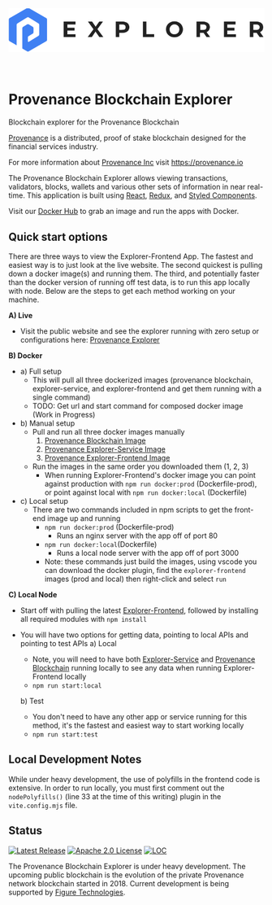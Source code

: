 <div align="center">
  <img src="./public/logo.svg" alt="Provenance Explorer"/>
</div>
<br/><br/>

# Provenance Blockchain Explorer

Blockchain explorer for the Provenance Blockchain

[Provenance] is a distributed, proof of stake blockchain designed for the financial services industry.

For more information about [Provenance Inc](https://provenance.io) visit https://provenance.io

The Provenance Blockchain Explorer allows viewing transactions, validators, blocks, wallets and various other sets of information in near real-time.  This application is built using [React](https://reactjs.org/), [Redux](https://redux.js.org/), and [Styled Components](https://styled-components.com/).

Visit our [Docker Hub](https://hub.docker.com/u/provenanceio) to grab an image and run the apps with Docker.

## Quick start options
  There are three ways to view the Explorer-Frontend App. The fastest and easiest way is to just look at the live website. The second quickest is pulling down a docker image(s) and running them.  The third, and potentially faster than the docker version of running off test data, is to run this app locally with node.  Below are the steps to get each method working on your machine.

**A) Live**
 * Visit the public website and see the explorer running with zero setup or configurations here: [Provenance Explorer](https://explorer.test.provenance.io/dashboard)

**B) Docker**
  * a) Full setup
    * This will pull all three dockerized images (provenance blockchain, explorer-service, and explorer-frontend and get them running with a single command)
    * TODO: Get url and start command for composed docker image (Work in Progress)
  * b) Manual setup
    * Pull and run all three docker images manually
      1) [Provenance Blockchain Image](https://hub.docker.com/r/provenanceio/provenance)
      2) [Provenance Explorer-Service Image](https://hub.docker.com/r/provenanceio/explorer-service)
      3) [Provenance Explorer-Frontend Image](https://hub.docker.com/r/provenanceio/explorer-frontend)
    * Run the images in the same order you downloaded them (1, 2, 3)
      * When running Explorer-Frontend's docker image you can point against production with `npm run docker:prod` (Dockerfile-prod), or point against local with `npm run docker:local` (Dockerfile)
  * c) Local setup
    * There are two commands included in npm scripts to get the front-end image up and running
      * `npm run docker:prod` (Dockerfile-prod)
        * Runs an nginx server with the app off of port 80
      * `npm run docker:local`(Dockerfile)
        * Runs a local node server with the app off of port 3000
      * Note: these commands just build the images, using vscode you can download the docker plugin, find the `explorer-frontend` images (prod and local) then right-click and select `run`
   

**C) Local Node**
  * Start off with pulling the latest [Explorer-Frontend](https://github.com/provenance-io/explorer-frontend), followed by installing all required modules with `npm install`
  * You will have two options for getting data, pointing to local APIs and pointing to test APIs
    a) Local
      * Note, you will need to have both [Explorer-Service](https://github.com/provenance-io/explorer-service/blob/main/README.md) and [Provenance Blockchain](https://github.com/provenance-io/provenance#readme) running locally to see any data when running Explorer-Frontend locally
      * `npm run start:local`

    b) Test
      * You don't need to have any other app or service running for this method, it's the fastest and easiest way to start working locally
      * `npm run start:test`

## Local Development Notes
While under heavy development, the use of polyfills in the frontend code is extensive. In order to run locally, you must first
comment out the `nodePolyfills()` (line 33 at the time of this writing) plugin in the `vite.config.mjs` file.

## Status
[![Latest Release][release-badge]][release-latest]
[![Apache 2.0 License][license-badge]][license-url]
[![LOC][loc-badge]][loc-report]

[license-badge]: https://img.shields.io/github/license/provenance-io/explorer-frontend.svg
[license-url]: https://github.com/provenance-io/explorer-frontend/blob/main/LICENSE
[release-badge]: https://img.shields.io/github/tag/provenance-io/explorer-frontend.svg
[release-latest]: https://github.com/provenance-io/explorer-frontend/releases/latest
[loc-badge]: https://tokei.rs/b1/github/provenance-io/explorer-frontend
[loc-report]: https://github.com/provenance-io/explorer-frontend
[lint-badge]: https://github.com/provenance-io/explorer-frontend/workflows/Lint/badge.svg
[provenance]: https://provenance.io/#overview

The Provenance Blockchain Explorer is under heavy development. The upcoming public blockchain is the evolution of the private Provenance network blockchain started in 2018.
Current development is being supported by [Figure Technologies](https://figure.com).
